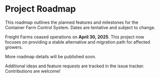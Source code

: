 # Project Roadmap

This roadmap outlines the planned features and milestones for the Container Farm Control System. Dates are tentative and subject to change.

Freight Farms ceased operations on **April&nbsp;30, 2025**. This project now focuses on providing a stable alternative and migration path for affected growers.

More roadmap details will be published soon.

Additional ideas and feature requests are tracked in the issue tracker. Contributions are welcome!
